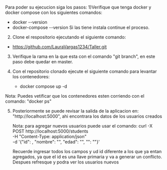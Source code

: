 Para poder su ejecucion siga los pasos:
1)Verifique que tenga docker y docker compose con los siguientes comandos:
  - docker --version
  - docker-compose --version
  Si las tiene instala continue el proceso.

2) Clone el respositorio ejecutando el siguiente comando:
- https://github.com/LauraVargas1234/Taller.git
  
3) Verifique la rama en la que esta con el comando "git branch",
  en este paso debe quedar en master.

3) Con el repositorio clonado ejecute el siguiente comando para levantar los contenedores:
   - docker compose up -d

Nota: Puedes vetificar que los contenedores esten corriendo con el comando: "docker ps"

5) Posteriormente se puede revisar la salida de la aplicacion en: "http://localhost:5000", ahi encontrara
   los datos de los usuarios creados

   Nota: para agregar nuevos usuarios puede usar el comando:
   curl -X POST http://localhost:5000/students \
  -H "Content-Type: application/json" \
  -d '{"id": , "nombre": "", "edad": "", "": ""}'

   Recuerde ingresar todos los campos y ud id diferente a los que ya entan agregados, ya que
   el id es una llave primaria y va a generar un conflicto. Despues refresque y podra ver los usuarios nuevos
